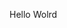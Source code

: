 Hello Wolrd


































































































































































































































































































































































































































































































































































































































































































































































































































































































































































































































































































































































































































































































































































































































































































































































































































































































































































































































































































































































































































































































































































































































